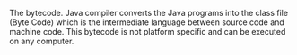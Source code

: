 The bytecode. Java compiler converts the Java programs into the class
file (Byte Code) which is the intermediate language between source code
and machine code. This bytecode is not platform specific and can be
executed on any computer.